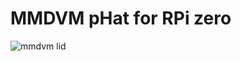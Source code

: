 # MMDVM pHat for RPi zero

![mmdvm lid](https://github.com/PiSugar/pisugar-case-pihat-cap/blob/master/mmdvm_cap/comp_mmdvm.JPG?raw=true)
